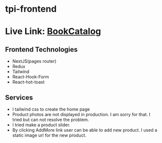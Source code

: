 # tpi-frontend

# Live Link: [BookCatalog](https://loquacious-capybara-9cc89a.netlify.app/)

## Frontend Technologies

- NextJS(pages router)
- Redux
- Tailwind
- React-Hook-Form
- React-hot-toast

## Services

- I tailwind css to create the home page
- Product photos are not displayed in production. I am sorry for that. I tried
  but can not resolve the problem.
- I tried make a product slider.
- By clicking AddMore link user can be able to add new product. I used a static
  image url for the new product.
